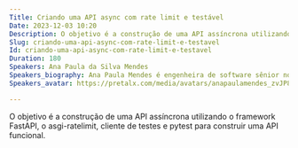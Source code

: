 ```yaml
---
Title: Criando uma API async com rate limit e testável
Date: 2023-12-03 10:20
Description: O objetivo é a construção de uma API assíncrona utilizando o framework FastAPI, o asgi-ratelimit, cliente de testes e pytest para construir uma API funcional.
Slug: criando-uma-api-async-com-rate-limit-e-testavel
Id: criando-uma-api-async-com-rate-limit-e-testavel
Duration: 180
Speakers: Ana Paula da Silva Mendes
Speakers_biography: Ana Paula Mendes é engenheira de software sênior no Jusbrasil. Cientista da Computação pela Universidade Federal do Piauí e Mestranda em Computação Inteligente na Universidade Federal do Piauí.
Speakers_avatar: https://pretalx.com/media/avatars/anapaulamendes_zvJP8dc.jpeg

---
```


O objetivo é a construção de uma API assíncrona utilizando o framework FastAPI, o asgi-ratelimit, cliente de testes e pytest para construir uma API funcional.